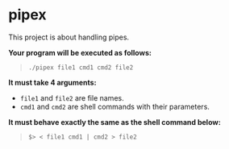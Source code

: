 # pipex

This project is about handling pipes.

**Your program will be executed as follows:**
>`./pipex file1 cmd1 cmd2 file2`

**It must take 4 arguments:**
- `file1` and `file2` are file names.
- `cmd1` and `cmd2` are shell commands with their parameters.

**It must behave exactly the same as the shell command below:**
>`$> < file1 cmd1 | cmd2 > file2`
